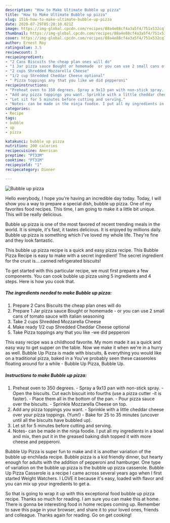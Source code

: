 ```yaml
---
description: "How to Make Ultimate Bubble up pizza"
title: "How to Make Ultimate Bubble up pizza"
slug: 1516-how-to-make-ultimate-bubble-up-pizza
date: 2020-07-29T05:28:10.021Z
image: https://img-global.cpcdn.com/recipes/88a4e88cf4a3a5f4/751x532cq70/bubble-up-pizza-recipe-main-photo.jpg
thumbnail: https://img-global.cpcdn.com/recipes/88a4e88cf4a3a5f4/751x532cq70/bubble-up-pizza-recipe-main-photo.jpg
cover: https://img-global.cpcdn.com/recipes/88a4e88cf4a3a5f4/751x532cq70/bubble-up-pizza-recipe-main-photo.jpg
author: Ernest Roy
ratingvalue: 3.5
reviewcount: 3
recipeingredient:
- "2 Cans Biscuits the cheap plan ones will do"
- "1 Jar pizza sauce Bought or homemade  or you can use 2 small cans of tomato sauce with italian seasoning"
- "2 cups Shredded Mozzarella Cheese"
- "1/2 cup Shredded Cheddar Cheese optional"
- " Pizza toppings any that you like we did pepperoni"
recipeinstructions:
- "Preheat oven to 350 degrees. Spray a 9x13 pan with non-stick spray. Open the biscuits. Cut each biscuit into fourths (use a pizza cutter -it is faster). Place them all in the bottom of the pan. Pour pizza sauce over the biscuits. Sprinkle Mozzarella Cheese on top."
- "Add any pizza toppings you want. Sprinkle with a little cheddar cheese over your pizza toppings. (Yum!) Bake for 25 to 35 minutes (uncover until all the biscuits have bubbled up)."
- "Let sit for 5 minutes before cutting and serving."
- "Notes- can be made in the ninja foodie. I put all my ingredients in a bowl and mix, then put it in the greased baking dish topped it with more cheese and pepperoni."
categories:
- Recipe
tags:
- bubble
- up
- pizza

katakunci: bubble up pizza 
nutrition: 200 calories
recipecuisine: American
preptime: "PT33M"
cooktime: "PT31M"
recipeyield: "1"
recipecategory: Dinner

---
```



![Bubble up pizza](https://img-global.cpcdn.com/recipes/88a4e88cf4a3a5f4/751x532cq70/bubble-up-pizza-recipe-main-photo.jpg)

Hello everybody, I hope you're having an incredible day today. Today, I will show you a way to prepare a special dish, bubble up pizza. One of my favorites food recipes. This time, I am going to make it a little bit unique. This will be really delicious.

Bubble up pizza is one of the most favored of recent trending meals in the world. It is simple, it's fast, it tastes delicious. It is enjoyed by millions daily. Bubble up pizza is something which I've loved my whole life. They're fine and they look fantastic.

This bubble up pizza recipe is a quick and easy pizza recipe. This Bubble Pizza Recipe is easy to make with a secret ingredient! The secret ingredient for the crust is….canned refrigerated biscuits!


To get started with this particular recipe, we must first prepare a few components. You can cook bubble up pizza using 5 ingredients and 4 steps. Here is how you cook that.

<!--inarticleads1-->

##### The ingredients needed to make Bubble up pizza:

1. Prepare 2 Cans Biscuits the cheap plan ones will do
1. Prepare 1 Jar pizza sauce Bought or homemade - or you can use 2 small cans of tomato sauce with italian seasoning
1. Take 2 cups Shredded Mozzarella Cheese
1. Make ready 1/2 cup Shredded Cheddar Cheese optional
1. Take  Pizza toppings any that you like -we did pepperoni


This easy recipe was a childhood favorite. My mom made it as a quick and easy way to get supper on the table. Now we make it when we&#39;re in a hurry as well. Bubble Up Pizza is made with biscuits, &amp; everything you would like on a traditional pizza, baked in a You&#39;ve probably seen these casseroles floating around for a while - Bubble Up Pizza, Bubble Up. 

<!--inarticleads2-->

##### Instructions to make Bubble up pizza:

1. Preheat oven to 350 degrees. - Spray a 9x13 pan with non-stick spray. - Open the biscuits. Cut each biscuit into fourths (use a pizza cutter -it is faster). - Place them all in the bottom of the pan. - Pour pizza sauce over the biscuits. - Sprinkle Mozzarella Cheese on top.
1. Add any pizza toppings you want. - Sprinkle with a little cheddar cheese over your pizza toppings. (Yum!) - Bake for 25 to 35 minutes (uncover until all the biscuits have bubbled up).
1. Let sit for 5 minutes before cutting and serving.
1. Notes- can be made in the ninja foodie. I put all my ingredients in a bowl and mix, then put it in the greased baking dish topped it with more cheese and pepperoni.


Bubble Up Pizza is super fun to make and it is another variation of the bubble up enchilada recipe. Bubble pizza is a kid friendly dinner, but hearty enough for adults with the addition of pepperoni and hamburger. One type of variation on the bubble up pizza is the bubble up pizza casserole. Bubble Up Pizza Casserole is a recipe I came across several years ago when I first started Weight Watchers. I LOVE it because it&#39;s easy, loaded with flavor and you can mix up your ingredients to get a. 

So that is going to wrap it up with this exceptional food bubble up pizza recipe. Thanks so much for reading. I am sure you can make this at home. There is gonna be interesting food in home recipes coming up. Remember to save this page in your browser, and share it to your loved ones, friends and colleague. Thanks again for reading. Go on get cooking!
